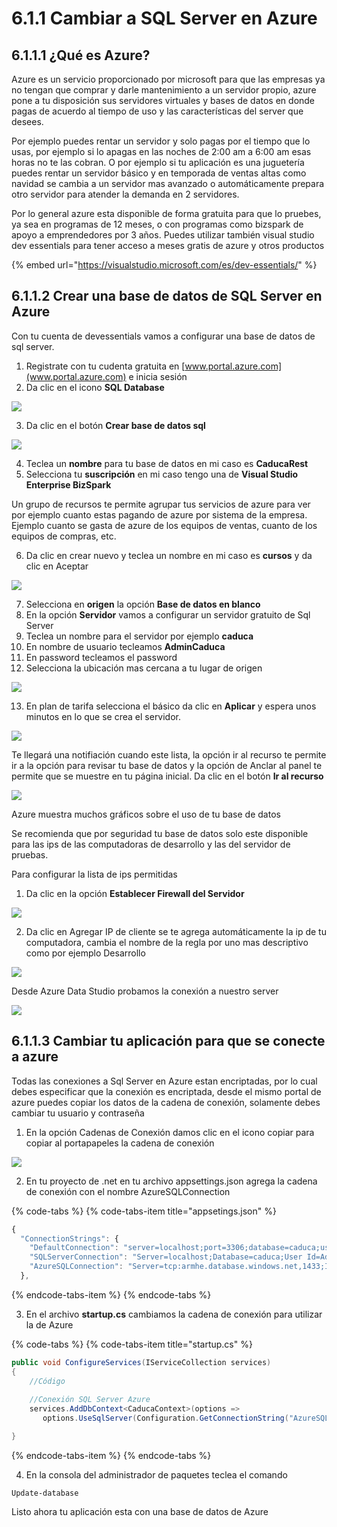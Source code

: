 # 6.1.1 Cambiar a SQL Server en Azure

## 6.1.1.1 ¿Qué es Azure?

Azure es un servicio proporcionado por microsoft para que las empresas ya no tengan que comprar y darle mantenimiento a un servidor propio, azure pone a tu disposición sus servidores virtuales y bases de datos en donde pagas de acuerdo al tiempo de uso y las características del server que desees. 

Por ejemplo puedes rentar un servidor y solo pagas por el tiempo que lo usas, por ejemplo si lo apagas en las noches de 2:00 am a 6:00 am esas horas no te las cobran. O por ejemplo si tu aplicación es una juguetería puedes rentar un servidor básico y en temporada de ventas altas como navidad se cambia a un servidor mas avanzado o automáticamente prepara otro servidor para atender la demanda en 2 servidores.

Por lo general azure esta disponible de forma gratuita para que lo pruebes, ya sea en programas de 12 meses, o con programas como bizspark de apoyo a emprendedores por 3 años. Puedes utilizar también visual studio dev essentials para tener acceso a meses gratis de azure y otros productos

{% embed url="https://visualstudio.microsoft.com/es/dev-essentials/" %}

## 6.1.1.2 Crear una base de datos de SQL Server en Azure

Con tu cuenta de devessentials vamos a configurar una base de datos de sql server. 

1. Registrate con tu cudenta gratuita en  [www.portal.azure.com](www.portal.azure.com) e inicia sesión
2. Da clic en el icono **SQL Database**

![](../../.gitbook/assets/image%20%28103%29.png)

 3. Da clic en el botón **Crear base de datos sql**

![](../../.gitbook/assets/image%20%2841%29.png)

4. Teclea un **nombre** para tu base de datos en mi caso es **CaducaRest**  
5. Selecciona tu **suscripción** en mi caso tengo una de **Visual Studio Enterprise BizSpark**  
  
Un grupo de recursos te permite agrupar tus servicios de azure para ver por ejemplo cuanto estas pagando de azure por sistema de la empresa. Ejemplo cuanto se gasta de azure de los equipos de ventas, cuanto de los equipos de compras, etc. 

6. Da clic en crear nuevo y teclea un nombre en mi caso es **cursos** y da clic en Aceptar

![](../../.gitbook/assets/image%20%2873%29.png)

7. Selecciona en **origen** la opción **Base de datos en blanco**  
8. En la opción **Servidor** vamos a configurar un servidor gratuito de Sql Server  
9. Teclea un nombre para el servidor por ejemplo **caduca**  
10. En nombre de usuario tecleamos **AdminCaduca**  
11. En password tecleamos el password   
12. Selecciona la ubicación mas cercana a tu lugar de origen

![](../../.gitbook/assets/image%20%2827%29.png)

13. En plan de tarifa selecciona el básico da clic en **Aplicar** y espera unos minutos en lo que se crea el servidor.

![](../../.gitbook/assets/image%20%2886%29.png)

Te llegará una notifiación cuando este lista, la opción ir al recurso te permite ir a la opción para revisar tu base de datos y la opción de Anclar al panel te permite que se muestre en tu página inicial. Da clic en el botón **Ir al recurso**

![](../../.gitbook/assets/image%20%288%29.png)

Azure muestra muchos gráficos sobre el uso de tu base de datos

Se recomienda que por seguridad tu base de datos solo este disponible para las ips de las computadoras de desarrollo y las del servidor de pruebas. 

Para configurar la lista de ips permitidas

1. Da clic en la opción **Establecer Firewall del Servidor**

![](../../.gitbook/assets/image%20%28105%29.png)

2. Da clic en Agregar IP de cliente se te agrega automáticamente la ip de tu computadora, cambia el nombre de la regla por uno mas descriptivo como por ejemplo Desarrollo

![](../../.gitbook/assets/image%20%2835%29.png)

Desde Azure Data Studio probamos la conexión a nuestro server

![](../../.gitbook/assets/image%20%2892%29.png)

## 6.1.1.3 Cambiar tu aplicación para que se conecte a azure

Todas las conexiones a Sql Server en Azure estan encriptadas, por lo cual debes especificar que la conexión es encriptada, desde el mismo portal de azure puedes copiar los datos de la cadena de conexión, solamente debes cambiar tu usuario y contraseña

1. En la opción Cadenas de Conexión damos clic en el icono copiar para copiar al portapapeles la cadena de conexión

![](../../.gitbook/assets/image%20%2811%29.png)

2. En tu proyecto de .net en tu archivo appsettings.json agrega la cadena de conexión con el nombre AzureSQLConnection 

{% code-tabs %}
{% code-tabs-item title="appsetings.json" %}
```javascript
{
  "ConnectionStrings": {
    "DefaultConnection": "server=localhost;port=3306;database=caduca;user=AdminCaduca;Password=StKRV6MR6A;sslMode=none",
    "SQLServerConnection": "Server=localhost;Database=caduca;User Id=AdminCaduca;Password=StKRV6MR6A;",
    "AzureSQLConnection": "Server=tcp:armhe.database.windows.net,1433;Initial Catalog=CaducaRest;Persist Security Info=False;User ID=AdminCaduca;Password=StKRV6MR6A;MultipleActiveResultSets=False;Encrypt=True;TrustServerCertificate=False;Connection Timeout=30;"
  },
```
{% endcode-tabs-item %}
{% endcode-tabs %}

3. En el archivo **startup.cs** cambiamos la cadena de conexión para utilizar la de Azure

{% code-tabs %}
{% code-tabs-item title="startup.cs" %}
```csharp
public void ConfigureServices(IServiceCollection services)
{
    //Código
    
    //Conexión SQL Server Azure
    services.AddDbContext<CaducaContext>(options => 
       options.UseSqlServer(Configuration.GetConnectionString("AzureSQLConnection")));

}
```
{% endcode-tabs-item %}
{% endcode-tabs %}

4. En la consola del administrador de paquetes teclea el comando

```text
Update-database
```

Listo ahora tu aplicación esta con una base de datos de Azure

